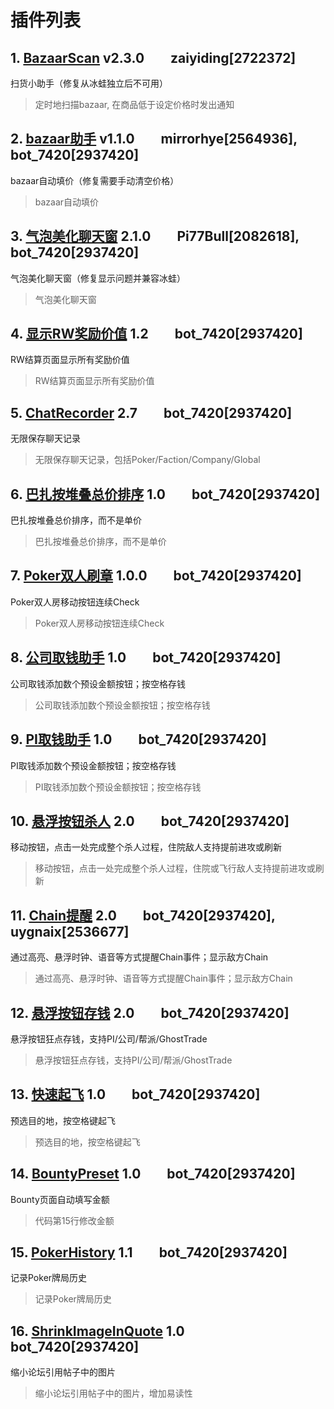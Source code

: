 # 插件列表
## 1. [BazaarScan](userscripts/bazaar_scan.js) v2.3.0&emsp;&emsp;zaiyiding[2722372] 
扫货小助手（修复从冰蛙独立后不可用）
>定时地扫描bazaar, 在商品低于设定价格时发出通知  
## 2. [bazaar助手](userscripts/bazaar_price_helper.js) v1.1.0&emsp;&emsp;mirrorhye[2564936], bot_7420[2937420] 
bazaar自动填价（修复需要手动清空价格）
>bazaar自动填价  
## 3. [气泡美化聊天窗](userscripts/ChatBubbles.js) 2.1.0&emsp;&emsp;Pi77Bull[2082618], bot_7420[2937420] 
气泡美化聊天窗（修复显示问题并兼容冰蛙）
>气泡美化聊天窗  
## 4. [显示RW奖励价值](userscripts/显示RW奖励价值.js) 1.2&emsp;&emsp;bot_7420[2937420] 
RW结算页面显示所有奖励价值
>RW结算页面显示所有奖励价值  
## 5. [ChatRecorder](userscripts/ChatRecorder.js) 2.7&emsp;&emsp;bot_7420[2937420] 
无限保存聊天记录
>无限保存聊天记录，包括Poker/Faction/Company/Global  
## 6. [巴扎按堆叠总价排序](userscripts/巴扎按堆叠总价排序.js) 1.0&emsp;&emsp;bot_7420[2937420] 
巴扎按堆叠总价排序，而不是单价
>巴扎按堆叠总价排序，而不是单价  
## 7. [Poker双人刷章](userscripts/Poker双人刷章.js) 1.0.0&emsp;&emsp;bot_7420[2937420] 
Poker双人房移动按钮连续Check
>Poker双人房移动按钮连续Check  
## 8. [公司取钱助手](userscripts/公司取钱助手.js) 1.0&emsp;&emsp;bot_7420[2937420] 
公司取钱添加数个预设金额按钮；按空格存钱
>公司取钱添加数个预设金额按钮；按空格存钱  
## 9. [PI取钱助手](userscripts/PI取钱助手.js) 1.0&emsp;&emsp;bot_7420[2937420] 
PI取钱添加数个预设金额按钮；按空格存钱
>PI取钱添加数个预设金额按钮；按空格存钱  
## 10. [悬浮按钮杀人](userscripts/悬浮按钮杀人.js) 2.0&emsp;&emsp;bot_7420[2937420] 
移动按钮，点击一处完成整个杀人过程，住院敌人支持提前进攻或刷新
>移动按钮，点击一处完成整个杀人过程，住院或飞行敌人支持提前进攻或刷新  
## 11. [Chain提醒](userscripts/Chain提醒.js) 2.0&emsp;&emsp;bot_7420[2937420], uygnaix[2536677] 
通过高亮、悬浮时钟、语音等方式提醒Chain事件；显示敌方Chain
>通过高亮、悬浮时钟、语音等方式提醒Chain事件；显示敌方Chain  
## 12. [悬浮按钮存钱](userscripts/悬浮按钮存钱.js) 2.0&emsp;&emsp;bot_7420[2937420] 
悬浮按钮狂点存钱，支持PI/公司/帮派/GhostTrade
>悬浮按钮狂点存钱，支持PI/公司/帮派/GhostTrade  
## 13. [快速起飞](userscripts/快速起飞.js) 1.0&emsp;&emsp;bot_7420[2937420] 
预选目的地，按空格键起飞
>预选目的地，按空格键起飞  
## 14. [BountyPreset](userscripts/BountyPreset.js) 1.0&emsp;&emsp;bot_7420[2937420] 
Bounty页面自动填写金额
>代码第15行修改金额  
## 15. [PokerHistory](userscripts/PokerHistory.js) 1.1&emsp;&emsp;bot_7420[2937420] 
记录Poker牌局历史
>记录Poker牌局历史  
## 16. [ShrinkImageInQuote](userscripts/ShrinkImageInQuote.js) 1.0&emsp;&emsp;bot_7420[2937420] 
缩小论坛引用帖子中的图片
>缩小论坛引用帖子中的图片，增加易读性  

